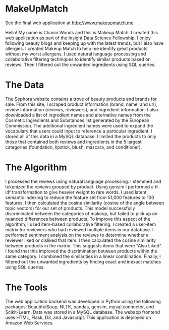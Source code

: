 # MakeUpMatch

See the final web application at http://www.makeupmatch.me

Hello! My name is Chanin Woods and this is Makeup Match. I created this web application as part of the Insight Data Science Fellowship. I enjoy following beauty blogs and keeping up with the latest trends, but I also have allergies. I created Makeup Match to help me identify great products without my worst allergens. I used natural language processing and collaborative filtering techniques to identify similar products based on reviews. Then I filtered out the unwanted ingredients using SQL queries. 

# The Data
The Sephora website contains a trove of beauty products and brands for sale. From this site, I scraped product information (brand, name, and url), review information (reviews, reviewers), and ingredient information. I also downloaded a list of ingredient names and alternative names from the Cosmetic Ingredients and Substances list generated by the European Commission. The additional ingredient names were used to expand the vocabulary that users could input to reference a particular ingredient. I stored all of this data in a MySQL database. I limited the products to only those that contained both reviews and ingredients in the 5 largest categories (foundation, lipstick, blush, mascara, and conditioner).

# The Algorithm
I processed the reviews using natural language processing. I stemmed and tokenized the reviews grouped by product. Using gensim I performed a tf-idf transformation to give heavier weight to rare words. I used latent semantic indexing to reduce the feature set from 51,000 features to 100 features. I then calculated the cosine similarity (cosine of the angle between topic vectors) for our set of products. This model successfully discriminated between the categories of makeup, but failed to pick up on nuanced differences between products. To improve this aspect of the algorithm, I used item-based collaborative filtering. I created a user-item matrix for reviewers who had reviewed multiple items in our database. I performed sentiment analysis on the reviews to determine whether a reviewer liked or disliked that item. I then calculated the cosine similarity between products in the matrix. This suggests items that were "Also Liked". I found that this improved the discrimination between products within the same category. I combined the similarities in a linear combination. Finally, I filtered out the unwanted ingredients by finding exact and inexact matches using SQL queries.

# The Tools
The web application backend was developed in Python using the following packages: BeautifulSoup, NLTK, pandas, gensim, mysql.connector, and Scikit-Learn. Data was stored in a MySQL database. The webapp frontend uses HTML, Flask, D3, and Javascript. This application is deployed on Amazon Web Services.
